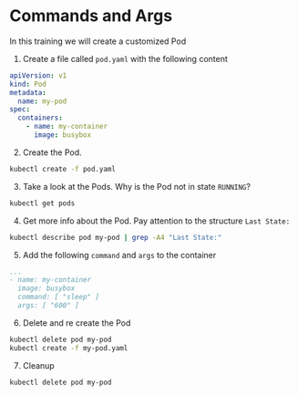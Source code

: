 # Commands and Args
In this training we will create a customized Pod

1. Create a file called `pod.yaml` with the following content
```yaml
apiVersion: v1
kind: Pod
metadata:
  name: my-pod
spec:
  containers:
    - name: my-container
      image: busybox
```
2. Create the Pod.
```bash
kubectl create -f pod.yaml
```
3. Take a look at the Pods. Why is the Pod not in state `RUNNING`?
```bash
kubectl get pods
```
4. Get more info about the Pod. Pay attention to the structure  `Last State:`
```bash
kubectl describe pod my-pod | grep -A4 "Last State:"
```
5. Add the following `command` and `args` to the container
```yaml
...
- name: my-container
  image: busybox
  command: [ "sleep" ]
  args: [ "600" ]
```
6. Delete and re create the Pod
```bash
kubectl delete pod my-pod
kubectl create -f my-pod.yaml
```
7. Cleanup
```bash
kubectl delete pod my-pod
```